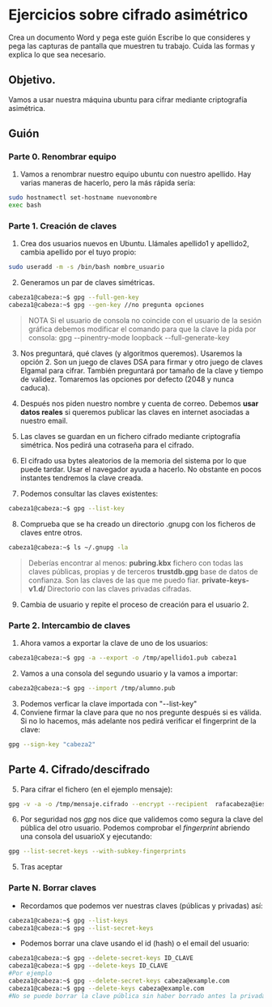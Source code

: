 # Ejercicios sobre cifrado asimétrico

Crea un documento Word y pega este guión
Escribe lo que consideres y pega las capturas de pantalla que muestren tu trabajo. Cuida las formas y explica lo que sea necesario.

## Objetivo.

Vamos a usar nuestra máquina ubuntu para cifrar mediante criptografía asimétrica. 

## Guión

### Parte 0. Renombrar equipo

1. Vamos a renombrar nuestro equipo ubuntu con nuestro apellido. Hay varias maneras de hacerlo, pero la más rápida sería:

```bash
sudo hostnamectl set-hostname nuevonombre
exec bash
```

### Parte 1. Creación de claves

1. Crea dos usuarios nuevos en Ubuntu. Llámales apellido1 y apellido2, cambia apellido por el tuyo propio:

```bash
sudo useradd -m -s /bin/bash nombre_usuario
```

2. Generamos un par de claves simétricas.

```bash
cabeza1@cabeza:~$ gpg --full-gen-key 
cabeza1@cabeza:~$ gpg --gen-key //no pregunta opciones
```

> NOTA
> Si el usuario de consola no coincide con el usuario de la sesión gráfica debemos modificar el comando para que la clave la pida por consola:
> gpg --pinentry-mode loopback --full-generate-key

3. Nos preguntará, qué claves (y algoritmos queremos). Usaremos la opción 2. Son un juego de claves DSA para firmar y otro juego de claves Elgamal para cifrar. También preguntará por tamaño de la clave y tiempo de  validez. Tomaremos las opciones por defecto (2048 y nunca caduca).

4. Después nos piden nuestro nombre y cuenta de correo. Debemos **usar datos reales** si queremos publicar las claves en internet asociadas a nuestro email.

5. Las claves se guardan en un fichero cifrado mediante criptografía simétrica. Nos pedirá una cotraseña para el cifrado.
6. El cifrado usa bytes aleatorios de la memoria del sistema por lo que puede tardar. Usar el navegador ayuda a hacerlo. No obstante en pocos instantes tendremos la clave creada.
7. Podemos consultar las claves existentes:

```bash
cabeza1@cabeza:~$ gpg --list-key 
```

8. Comprueba que se ha creado un directorio .gnupg con los ficheros de claves entre otros.

```bash
cabeza1@cabeza:~$ ls ~/.gnupg -la
```

> Deberías encontrar al menos:
> **pubring.kbx** fichero con todas las claves públicas, propias y de terceros
> **trustdb.gpg** base de datos de confianza. Son las claves de las que me puedo fiar.
> **private-keys-v1.d/** Directorio con las claves privadas cifradas.

9.  Cambia de usuario y repite el proceso de creación para el usuario 2.

### Parte 2. Intercambio de claves

1. Ahora vamos a exportar la clave de uno de los usuarios:

```bash
cabeza1@cabeza:~$ gpg -a --export -o /tmp/apellido1.pub cabeza1
```

2. Vamos a una consola del segundo usuario y la vamos a importar:


```bash
cabeza2@cabeza:~$ gpg --import /tmp/alumno.pub
```

3. Podemos verficar la clave importada con "--list-key"
4. Conviene firmar la clave para que no nos pregunte después si es válida. Si no lo hacemos, más adelante nos pedirá verificar el fingerprint de la clave:

```bash
gpg --sign-key "cabeza2"
```

## Parte 4. Cifrado/descifrado

5. Para cifrar el fichero (en el ejemplo mensaje):

```bash
gpg -v -a -o /tmp/mensaje.cifrado --encrypt --recipient  rafacabeza@iessantiagohernandez.com  mensaje
```


6. Por seguridad nos *gpg* nos dice que validemos como segura la clave del pública del otro usuario. Podemos comprobar el *fingerprint* abriendo una consola del usuarioX y ejecutando:

```bash
gpg --list-secret-keys --with-subkey-fingerprints
```

5. Tras aceptar 

### Parte N. Borrar claves

- Recordamos que podemos ver nuestras claves (públicas y privadas) así:

```bash
cabeza1@cabeza:~$ gpg --list-keys
cabeza1@cabeza:~$ gpg --list-secret-keys
```

- Podemos borrar una clave usando el id (hash) o el email del usuario:

```bash
cabeza1@cabeza:~$ gpg --delete-secret-keys ID_CLAVE
cabeza1@cabeza:~$ gpg --delete-keys ID_CLAVE
#Por ejemplo
cabeza1@cabeza:~$ gpg --delete-secret-keys cabeza@example.com
cabeza1@cabeza:~$ gpg --delete-keys cabeza@example.com
#No se puede borrar la clave pública sin haber borrado antes la privada
```
